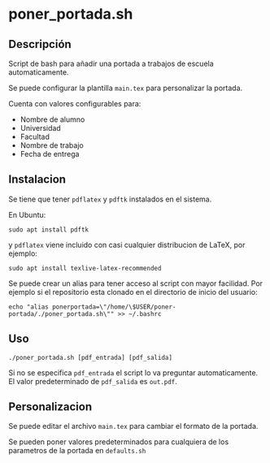 # poner_portada.sh

## Descripción

Script de bash para añadir una portada a trabajos de escuela automaticamente.

Se puede configurar la plantilla `main.tex` para personalizar la portada.

Cuenta con valores configurables para:
- Nombre de alumno
- Universidad
- Facultad
- Nombre de trabajo
- Fecha de entrega

## Instalacion

Se tiene que tener `pdflatex` y `pdftk` instalados en el sistema.

En Ubuntu:
```
sudo apt install pdftk
```

y `pdflatex` viene incluido con casi cualquier distribucion de LaTeX, por ejemplo:
```
sudo apt install texlive-latex-recommended
```

Se puede crear un alias para tener acceso al script con mayor facilidad. Por ejemplo si el repositorio esta clonado en el directorio de inicio del usuario:

```
echo "alias ponerportada=\"/home/\$USER/poner-portada/./poner_portada.sh\"" >> ~/.bashrc
```

## Uso

```
./poner_portada.sh [pdf_entrada] [pdf_salida]
```

Si no se especifica `pdf_entrada` el script lo va preguntar automaticamente. El valor predeterminado de `pdf_salida` es `out.pdf`.

## Personalizacion

Se puede editar el archivo `main.tex` para cambiar el formato de la portada. 

Se pueden poner valores predeterminados para cualquiera de los parametros de la portada en `defaults.sh`